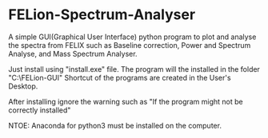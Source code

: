 # FELion-Spectrum-Analyser

A simple GUI(Graphical User Interface) python program 
to plot and analyse the spectra from FELIX
such as Baseline correction, Power and Spectrum Analyse, 
and Mass Spectrum Analyser.

Just install using "install.exe" file.
The program will the installed in the folder "C:\FELion-GUI"
Shortcut of the programs are created in the User's Desktop.

After installing ignore the warning such as "If the program might not be correctly installed"

NTOE: Anaconda for python3 must be installed on the computer.
